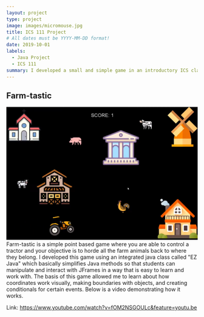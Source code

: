 ```yaml
---
layout: project
type: project
image: images/micromouse.jpg
title: ICS 111 Project
# All dates must be YYYY-MM-DD format!
date: 2019-10-01
labels:
  - Java Project
  - ICS 111
summary: I developed a small and simple game in an introductory ICS class.
---
```


## Farm-tastic

<div class="ui small rounded images">
  <img class="ui image" src="../images/ics111.PNG">
</div>
Farm-tastic is a simple point based game where you are able to control a tractor and your objective is to horde all the farm animals back to where they belong. I developed this game using an integrated java class called "EZ Java" which basically simplifies Java methods so that students can manipulate and interact with JFrames in a way that is easy to learn and work with. 
The basis of this game allowed me to learn about how coordinates work visually, making boundaries with objects, and creating conditionals for certain events. Below is a video demonstrating how it works.

Link: https://www.youtube.com/watch?v=fOM2NSGOULc&feature=youtu.be

